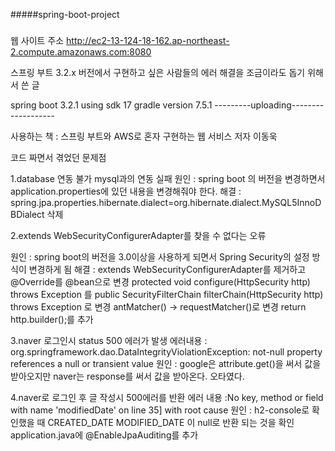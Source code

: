 #####spring-boot-project
###






웹 사이트 주소
http://ec2-13-124-18-162.ap-northeast-2.compute.amazonaws.com:8080

스프링 부트 3.2.x 버전에서 구현하고 싶은 사람들의 에러 해결을 조금이라도 돕기 위해서 쓴 글

spring boot 3.2.1
using sdk 17
gradle version 7.5.1
---------uploading-------------------

사용하는 책 : 스프링 부트와 AWS로 혼자 구현하는 웹 서비스 
              저자 이동욱

코드 짜면서 겪었던 문제점

1.database 연동 불가
  mysql과의 연동 실패
원인 : spring boot 의 버전을 변경하면서 application.properties에 있던 내용을 변경해줘야 한다.
해결 : spring.jpa.properties.hibernate.dialect=org.hibernate.dialect.MySQL5InnoDBDialect 삭제

2.extends WebSecurityConfigurerAdapter를 찾을 수 없다는 오류

원인 : spring boot의 버전을 3.0이상을 사용하게 되면서 Spring Security의 설정 방식이 변경하게 됨
해결 : extends WebSecurityConfigurerAdapter를 제거하고
       @Override를 @bean으로 변경
       protected void configure(HttpSecurity http) throws Exception 를 public SecurityFilterChain filterChain(HttpSecurity http) throws Exception 로 변경
       antMatcher() -> requestMatcher()로 변경
       return http.builder();를 추가


3.naver 로그인시 status 500 에러가 발생
에러내용 : org.springframework.dao.DataIntegrityViolationException: not-null property references a null or transient value
원인 : google은 attribute.get()을 써서 값을 받아오지만 naver는 response를 써서 값을 받아온다. 오타였다.


4.naver로 로그인 후 글 작성시 500에러를 반환
에러 내용 :No key, method or field with name 'modifiedDate' on line 35] with root cause
원인 : h2-console로 확인했을 때 CREATED_DATE  	MODIFIED_DATE 이 null로 반환 되는 것을 확인
application.java에 @EnableJpaAuditing를 추가
